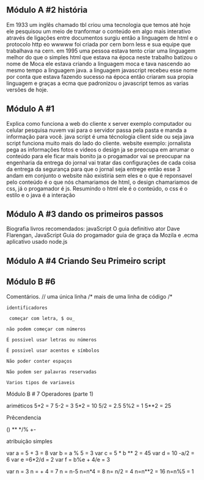 ## Módulo A #2 história

Em 1933 um inglês chamado tbl criou uma tecnologia que temos até hoje ele pesquisou um meio de tranformar o conteúdo em algo mais interativo através de ligações entre documentos surgiu então a linguagem de html e o protocolo http eo wwwww foi criada por cern born less e sua equipe que trabalhava na cern. em 1995 uma pessoa estava tento criar uma linguagem melhor do que o simples html que estava na época neste trabalho batizou o nome de Moca ele estava criando a linguagem moca e tava nascendo ao mesmo tempo a linguagem java. a linguagem javascript recebeu esse nome por conta que estava fazendo sucesso na época então criaram sua propia linguagem
e graças a ecma que padronizou o javascript temos as varias versões de hoje.

## Módulo A #1

Explica como funciona a web do cliente x server exemplo computador ou celular pesquisa nuvem vai para o servidor passa pela pasta e manda a informação para você. java script é uma técnologia client side ou seja
java script funciona muito mais do lado do cliente. website exemplo: jornalista pega as informações fotos e videos o design ja se preocupa
em arrumar o conteúdo para ele ficar mais bonito ja o progamador vai se preocupar na engenharia da entrega do jornal vai tratar das configurações de cada coisa da entrega da segurança para que o jornal seja entrege então esse 3 andam em conjunto o website não existiria sem eles e o que é reponsavel pelo conteúdo é o que nós chamariamos de html, o design chamariamos de css, já o progamador é js. Resumindo o html ele é o conteúdo, o css é o estilo e o java é a interação

## Módulo A #3 dando os primeiros passos
Biografia livros recomendados: javaScript O guia definitivo ator Dave Flarengan, JavaScript Guia do progamador
guia de graça da Mozila e .ecma aplicativo usado node.js

## Módulo A #4 Criando Seu Primeiro script

## Módulo B #6

Comentários.
    // uma única linha
    /* mais de uma linha de código
     /*

    identificadores
    
     começar com letra, $ ou_ 
    
    não podem começar com números

    É possivel usar letras ou números

    É possivel usar acentos e símbolos

    Não poder conter espaços

    Não podem ser palavras reservadas

    Varios tipos de variaveis

Módulo B # 7 Operadores (parte 1)

ariméticos
5+2 = 7
5-2 = 3
5*2 = 10
5/2 = 2.5
5%2 = 1
5**2 = 25

Prêcendencia 

()
**
*/%
+-

atribuição simples 

var a = 5 + 3 = 8
var b = a % 5 = 3
var c = 5 * b ** 2 = 45
var d = 10 -a/2 = 6
var e =6*2/d = 2
var f = b%e + 4/e = 3

var n = 3
n = + 4 = 7
n = n-5
n=n*4 = 8
n= n/2 = 4
n=n**2 = 16
n=n%5 = 1